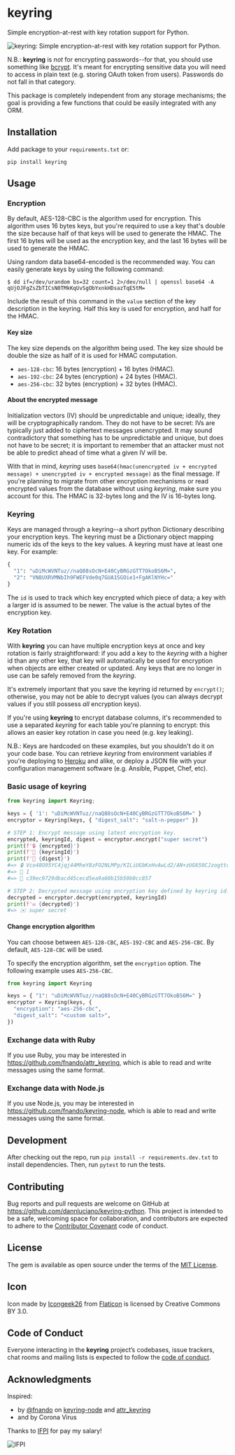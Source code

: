 # keyring

Simple encryption-at-rest with key rotation support for Python.

![keyring: Simple encryption-at-rest with key rotation support for Python.](https://raw.githubusercontent.com/dannluciano/keyring-python/main/keyring.png)

N.B.: **keyring** is _not_ for encrypting passwords--for that, you should use
something like [bcrypt](https://pypi.org/project/bcrypt/). It's meant for
encrypting sensitive data you will need to access in plain text (e.g. storing
OAuth token from users). Passwords do not fall in that category.

This package is completely independent from any storage mechanisms; the goal is
providing a few functions that could be easily integrated with any ORM. 

## Installation

Add package to your `requirements.txt` or:

```console
pip install keyring
```

## Usage

### Encryption

By default, AES-128-CBC is the algorithm used for encryption. This algorithm
uses 16 bytes keys, but you're required to use a key that's double the size
because half of that keys will be used to generate the HMAC. The first 16 bytes
will be used as the encryption key, and the last 16 bytes will be used to
generate the HMAC.

Using random data base64-encoded is the recommended way. You can easily generate
keys by using the following command:

```console
$ dd if=/dev/urandom bs=32 count=1 2>/dev/null | openssl base64 -A
qUjOJFgZsZbTICsN0TMkKqUvSgObYxnkHDsazTqE5tM=
```

Include the result of this command in the `value` section of the key description
in the keyring. Half this key is used for encryption, and half for the HMAC.

#### Key size

The key size depends on the algorithm being used. The key size should be double
the size as half of it is used for HMAC computation.

- `aes-128-cbc`: 16 bytes (encryption) + 16 bytes (HMAC).
- `aes-192-cbc`: 24 bytes (encryption) + 24 bytes (HMAC).
- `aes-256-cbc`: 32 bytes (encryption) + 32 bytes (HMAC).

#### About the encrypted message

Initialization vectors (IV) should be unpredictable and unique; ideally, they
will be cryptographically random. They do not have to be secret: IVs are
typically just added to ciphertext messages unencrypted. It may sound
contradictory that something has to be unpredictable and unique, but does not
have to be secret; it is important to remember that an attacker must not be able
to predict ahead of time what a given IV will be.

With that in mind, _keyring_ uses
`base64(hmac(unencrypted iv + encrypted message) + unencrypted iv + encrypted message)`
as the final message. If you're planning to migrate from other encryption
mechanisms or read encrypted values from the database without using _keyring_,
make sure you account for this. The HMAC is 32-bytes long and the IV is 16-bytes
long.

### Keyring

Keys are managed through a keyring--a short python Dictionary describing your
encryption keys. The keyring must be a Dictionary object mapping numeric ids of the
keys to the key values. A keyring must have at least one key. For example:

```python
{
  "1": "uDiMcWVNTuz//naQ88sOcN+E40CyBRGzGTT7OkoBS6M=",
  "2": "VN8UXRVMNbIh9FWEFVde0q7GUA1SGOie1+FgAKlNYHc="
}
```

The `id` is used to track which key encrypted which piece of data; a key with a
larger id is assumed to be newer. The value is the actual bytes of the
encryption key.

### Key Rotation

With **keyring** you can have multiple encryption keys at once and key rotation
is fairly straightforward: if you add a key to the _keyring_ with a higher id
than any other key, that key will automatically be used for encryption when
objects are either created or updated. Any keys that are no longer in use can be
safely removed from the _keyring_.

It's extremely important that you save the keyring id returned by `encrypt()`;
otherwise, you may not be able to decrypt values (you can always decrypt values
if you still possess _all_ encryption keys).

If you're using **keyring** to encrypt database columns, it's recommended to use
a separated _keyring_ for each table you're planning to encrypt: this allows an
easier key rotation in case you need (e.g. key leaking).

N.B.: Keys are hardcoded on these examples, but you shouldn't do it on your code
base. You can retrieve _keyring_ from environment variables if you're deploying
to [Heroku](https://heroku.com) and alike, or deploy a JSON file with your
configuration management software (e.g. Ansible, Puppet, Chef, etc).

### Basic usage of keyring

```python
from keyring import Keyring;

keys = { '1': "uDiMcWVNTuz//naQ88sOcN+E40CyBRGzGTT7OkoBS6M=" }
encryptor = Keyring(keys, { "digest_salt": "salt-n-pepper" })

# STEP 1: Encrypt message using latest encryption key.
encrypted, keyringId, digest = encryptor.encrypt("super secret")
print(f'🔒 {encrypted}')
print(f'🔑 {keyringId}')
print(f'🔎 {digest}')
#=> 🔒 Vco48O95YC4jqj44MheY8zFO2NLMPp/KILiUGbKxHvAwLd2/AN+zUG650CJzogttqnF1cGMFb//Idg4+bXoRMQ== 
#=> 🔑 1
#=> 🔎 c39ec9729dbacd45cecd5ea9a60b15b50b0cc857

# STEP 2: Decrypted message using encryption key defined by keyring id.
decrypted = encryptor.decrypt(encrypted, keyringId)
print(f'✉️ {decrypted}')
#=> ✉️ super secret
```

#### Change encryption algorithm

You can choose between `AES-128-CBC`, `AES-192-CBC` and `AES-256-CBC`. By
default, `AES-128-CBC` will be used.

To specify the encryption algorithm, set the `encryption` option. The following
example uses `AES-256-CBC`.

```python
from keyring import Keyring

keys = { "1": "uDiMcWVNTuz//naQ88sOcN+E40CyBRGzGTT7OkoBS6M=" }
encryptor = Keyring(keys, {
  "encryption": "aes-256-cbc",
  "digest_salt": "<custom salt>",
})
```

### Exchange data with Ruby

If you use Ruby, you may be interested in
<https://github.com/fnando/attr_keyring>, which is able to read and write
messages using the same format.

### Exchange data with Node.js

If you use Node.js, you may be interested in
<https://github.com/fnando/keyring-node>, which is able to read and write
messages using the same format.


## Development

After checking out the repo, run `pip install -r requirements.dev.txt` to install dependencies. Then,
run `pytest` to run the tests.

## Contributing

Bug reports and pull requests are welcome on GitHub at
<https://github.com/dannluciano/keyring-python>. This project is intended to be a safe,
welcoming space for collaboration, and contributors are expected to adhere to
the [Contributor Covenant](http://contributor-covenant.org) code of conduct.

## License

The gem is available as open source under the terms of the
[MIT License](https://opensource.org/licenses/MIT).

## Icon

Icon made by [Icongeek26](https://www.flaticon.com/authors/icongeek26) from
[Flaticon](https://www.flaticon.com/) is licensed by Creative Commons BY 3.0.

## Code of Conduct

Everyone interacting in the **keyring** project’s codebases, issue trackers,
chat rooms and mailing lists is expected to follow the
[code of conduct](https://github.com/dannluciano/keyring-python/blob/main/CODE_OF_CONDUCT.md).

## Acknowledgments

Inspired:

* by [@fnando](https://github.com/fnando) on [keyring-node](https://github.com/fnando/keyring-node) and [attr_keyring](https://github.com/fnando/attr_keyring)
* and by Corona Virus

Thanks to [IFPI](https://www.ifpi.edu.br/) for pay my salary!

![IFPI](https://github.com/dannluciano/liveboards/raw/master/doc/ifpi.png)

